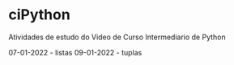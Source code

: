 # ciPython
Atividades de estudo do Video de Curso Intermediario de Python

07-01-2022 - listas
09-01-2022 - tuplas
